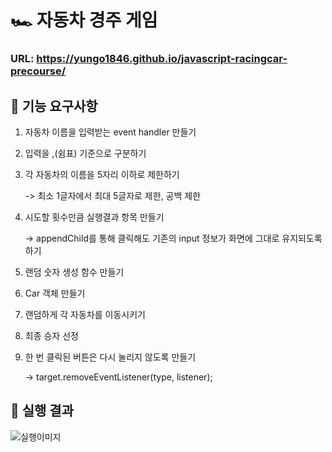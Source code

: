 # 🏎️ 자동차 경주 게임

### URL: https://yungo1846.github.io/javascript-racingcar-precourse/

## 🎯 기능 요구사항

1. 자동차 이름을 입력받는 event handler 만들기
2. 입력을 ,(쉼표) 기준으로 구분하기
3. 각 자동차의 이름을 5자리 이하로 제한하기

   -> 최소 1글자에서 최대 5글자로 제한, 공백 제한

4. 시도할 횟수만큼 실행결과 항목 만들기

   -> appendChild를 통해 클릭해도 기존의 input 정보가 화면에 그대로 유지되도록 하기

5. 랜덤 숫자 생성 함수 만들기
6. Car 객체 만들기
7. 랜덤하게 각 자동차를 이동시키기
8. 최종 승자 선정
9. 한 번 클릭된 버튼은 다시 눌리지 않도록 만들기

   -> target.removeEventListener(type, listener);

## 💾 실행 결과

![실행이미지](images/result.jpg)
